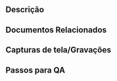 ## Descrição
<!--
Por favor, não deixe isso em branco
Este PR [adiciona/remove/corrige/substitui] a [funcionalidade/bug/etc].
-->
## Documentos Relacionados
<!-- Adicione os documentos relacionados ao PR -->
## Capturas de tela/Gravações
<!-- Mudanças visuais exigem capturas de tela -->
## Passos para QA
<!-- 
Forneça alguns passos para o revisor testar sua alteração. Se você escreveu testes, pode mencioná-los aqui.
1. Clique em um link
2. Faça essa ação
3. Valide se você vê a ação funcionando
--->